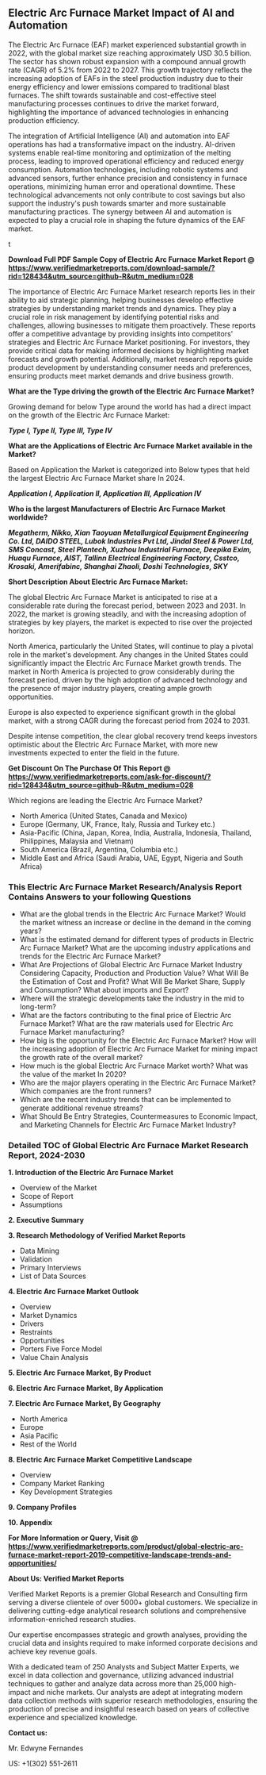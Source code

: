 <h2>Electric Arc Furnace Market Impact of AI and Automation</h2><p>The Electric Arc Furnace (EAF) market experienced substantial growth in 2022, with the global market size reaching approximately USD 30.5 billion. The sector has shown robust expansion with a compound annual growth rate (CAGR) of 5.2% from 2022 to 2027. This growth trajectory reflects the increasing adoption of EAFs in the steel production industry due to their energy efficiency and lower emissions compared to traditional blast furnaces. The shift towards sustainable and cost-effective steel manufacturing processes continues to drive the market forward, highlighting the importance of advanced technologies in enhancing production efficiency.</p><p>The integration of Artificial Intelligence (AI) and automation into EAF operations has had a transformative impact on the industry. AI-driven systems enable real-time monitoring and optimization of the melting process, leading to improved operational efficiency and reduced energy consumption. Automation technologies, including robotic systems and advanced sensors, further enhance precision and consistency in furnace operations, minimizing human error and operational downtime. These technological advancements not only contribute to cost savings but also support the industry's push towards smarter and more sustainable manufacturing practices. The synergy between AI and automation is expected to play a crucial role in shaping the future dynamics of the EAF market.</p>t</p><p id="" class=""><strong>Download Full PDF Sample Copy of Electric Arc Furnace Market Report @ <a href="https://www.verifiedmarketreports.com/download-sample/?rid=128434&utm_source=github-R&utm_medium=028" target="_blank">https://www.verifiedmarketreports.com/download-sample/?rid=128434&utm_source=github-R&utm_medium=028</a></strong></p><p>The importance of&nbsp;Electric Arc Furnace Market research reports lies in their ability to aid strategic planning, helping businesses develop effective strategies by understanding market trends and dynamics. They play a crucial role in risk management by identifying potential risks and challenges, allowing businesses to mitigate them proactively. These reports offer a competitive advantage by providing insights into competitors' strategies and Electric Arc Furnace Market positioning. For investors, they provide critical data for making informed decisions by highlighting market forecasts and growth potential. Additionally, market research reports guide product development by understanding consumer needs and preferences, ensuring products meet market demands and drive business growth.</p><p><strong>What are the&nbsp;Type driving the growth of the Electric Arc Furnace Market?</strong></p><p id="" class="">Growing demand for below Type around the world has had a direct impact on the growth of the Electric Arc Furnace Market:</p><em><strong>Type I, Type II, Type III, Type IV</strong></em></p><strong>What are the&nbsp;Applications&nbsp;of Electric Arc Furnace Market available in the Market?</strong></p><p id="" class="">Based on Application the Market is categorized into Below types that held the largest Electric Arc Furnace Market share In 2024.</p><em><strong>Application I, Application II, Application III, Application IV</strong></em></p><strong>Who is the largest Manufacturers of Electric Arc Furnace Market worldwide?</strong></p><p><em><strong>Megatherm, Nikko, Xian Taoyuan Metallurgical Equipment Engineering Co. Ltd, DAIDO STEEL, Lubok Industries Pvt Ltd, Jindal Steel & Power Ltd, SMS Concast, Steel Plantech, Xuzhou Industrial Furnace, Deepika Exim, Huaqu Furnace, AIST, Tallinn Electrical Engineering Factory, Csstco, Krosaki, Amerifabinc, Shanghai Zhaoli, Doshi Technologies, SKY</strong></em></p><p id="" class=""><strong>Short Description About Electric Arc Furnace Market:</strong></p><p>The global Electric Arc Furnace Market is anticipated to rise at a considerable rate during the forecast period, between 2023 and 2031. In 2022, the market is growing steadily, and with the increasing adoption of strategies by key players, the market is expected to rise over the projected horizon.</p><p>North America, particularly the United States, will continue to play a pivotal role in the market's development. Any changes in the United States could significantly impact the Electric Arc Furnace Market growth trends. The market in North America is projected to grow considerably during the forecast period, driven by the high adoption of advanced technology and the presence of major industry players, creating ample growth opportunities.</p><p>Europe is also expected to experience significant growth in the global market, with a strong CAGR during the forecast period from 2024 to 2031.</p><p>Despite intense competition, the clear global recovery trend keeps investors optimistic about the Electric Arc Furnace Market, with more new investments expected to enter the field in the future.</p><p id="" class=""><strong>Get Discount On The Purchase Of This Report @ <a href="https://www.verifiedmarketreports.com/ask-for-discount/?rid=128434&utm_source=github-R&utm_medium=028" target="_blank">https://www.verifiedmarketreports.com/ask-for-discount/?rid=128434&utm_source=github-R&utm_medium=028</a></strong></p>Which regions are leading the Electric Arc Furnace Market?</p><ul><li>North America (United States, Canada and Mexico)</li><li>Europe (Germany, UK, France, Italy, Russia and Turkey etc.)</li><li>Asia-Pacific (China, Japan, Korea, India, Australia, Indonesia, Thailand, Philippines, Malaysia and Vietnam)</li><li>South America (Brazil, Argentina, Columbia etc.)</li><li>Middle East and Africa (Saudi Arabia, UAE, Egypt, Nigeria and South Africa)</li></ul><h3 id="" class="">This Electric Arc Furnace Market Research/Analysis Report Contains Answers to your following Questions</h3><ul><li>What are the global trends in the Electric Arc Furnace Market? Would the market witness an increase or decline in the demand in the coming years?</li><li>What is the estimated demand for different types of products in Electric Arc Furnace Market? What are the upcoming industry applications and trends for the Electric Arc Furnace Market?</li><li>What Are Projections of Global Electric Arc Furnace Market Industry Considering Capacity, Production and Production Value? What Will Be the Estimation of Cost and Profit? What Will Be Market Share, Supply and Consumption? What about imports and Export?</li><li>Where will the strategic developments take the industry in the mid to long-term?</li><li>What are the factors contributing to the final price of Electric Arc Furnace Market? What are the raw materials used for Electric Arc Furnace Market manufacturing?</li><li>How big is the opportunity for the Electric Arc Furnace Market? How will the increasing adoption of Electric Arc Furnace Market for mining impact the growth rate of the overall market?</li><li>How much is the global Electric Arc Furnace Market worth? What was the value of the market In 2020?</li><li>Who are the major players operating in the Electric Arc Furnace Market? Which companies are the front runners?</li><li>Which are the recent industry trends that can be implemented to generate additional revenue streams?</li><li>What Should Be Entry Strategies, Countermeasures to Economic Impact, and Marketing Channels for Electric Arc Furnace Market Industry?</li></ul><h3 id="" class="">Detailed TOC of Global Electric Arc Furnace Market Research Report, 2024-2030</h3><p id="" class=""><strong>1. Introduction of the Electric Arc Furnace Market</strong></p><ul><li>Overview of the Market</li><li>Scope of Report</li><li>Assumptions</li></ul><p id="" class=""><strong>2. Executive Summary</strong></p><p id="" class=""><strong>3. Research Methodology of Verified Market Reports</strong></p><ul><li>Data Mining</li><li>Validation</li><li>Primary Interviews</li><li>List of Data Sources</li></ul><p id="" class=""><strong>4. Electric Arc Furnace Market Outlook</strong></p><ul><li>Overview</li><li>Market Dynamics</li><li>Drivers</li><li>Restraints</li><li>Opportunities</li><li>Porters Five Force Model</li><li>Value Chain Analysis</li></ul><p id="" class=""><strong>5. Electric Arc Furnace Market, By Product</strong></p><p id="" class=""><strong>6. Electric Arc Furnace Market, By Application</strong></p><p id="" class=""><strong>7. Electric Arc Furnace Market, By Geography</strong></p><ul><li>North America</li><li>Europe</li><li>Asia Pacific</li><li>Rest of the World</li></ul><p id="" class=""><strong>8. Electric Arc Furnace Market Competitive Landscape</strong></p><ul><li>Overview</li><li>Company Market Ranking</li><li>Key Development Strategies</li></ul><p id="" class=""><strong>9. Company Profiles</strong></p><p id="" class=""><strong>10. Appendix</strong></p><p id="" class=""><strong>For More Information or Query, Visit @ <a href="https://www.verifiedmarketreports.com/product/global-electric-arc-furnace-market-report-2019-competitive-landscape-trends-and-opportunities/" target="_blank">https://www.verifiedmarketreports.com/product/global-electric-arc-furnace-market-report-2019-competitive-landscape-trends-and-opportunities/</a></strong></p><p id="" class=""><strong>About Us: Verified Market Reports</strong></p><p id="" class="">Verified Market Reports is a premier Global Research and Consulting firm serving a diverse clientele of over 5000+ global customers. We specialize in delivering cutting-edge analytical research solutions and comprehensive information-enriched research studies.</p><p id="" class="">Our expertise encompasses strategic and growth analyses, providing the crucial data and insights required to make informed corporate decisions and achieve key revenue goals.</p><p id="" class="">With a dedicated team of 250 Analysts and Subject Matter Experts, we excel in data collection and governance, utilizing advanced industrial techniques to gather and analyze data across more than 25,000 high-impact and niche markets. Our analysts are adept at integrating modern data collection methods with superior research methodologies, ensuring the production of precise and insightful research based on years of collective experience and specialized knowledge.</p><p id="" class=""><strong>Contact us:</strong></p><p id="" class="">Mr. Edwyne Fernandes</p><p id="" class="">US: +1(302) 551-2611</p>